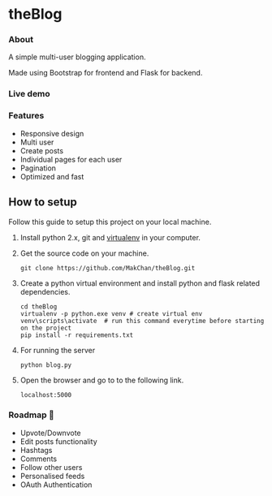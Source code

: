 # theBlog


### About
A simple multi-user blogging application.

Made using Bootstrap for frontend and Flask for backend.

### Live demo 

### Features
* Responsive design
* Multi user 
* Create posts 
* Individual pages for each user
* Pagination
* Optimized and fast


## How to setup

Follow this guide to setup this project on your local machine.

1. Install python 2.x, git and [virtualenv] in your computer.

2. Get the source code on your machine.

    `git clone https://github.com/MakChan/theBlog.git`

3. Create a python virtual environment and install python and flask related dependencies.

    ```shell
    cd theBlog
    virtualenv -p python.exe venv # create virtual env
    venv\scripts\activate  # run this command everytime before starting on the project
    pip install -r requirements.txt
    ```

5. For running the server
   
    `python blog.py`

6. Open the browser and go to to the following link.

    `localhost:5000`


[virtualenv]: https://virtualenv.pypa.io/


### Roadmap :rocket:
* Upvote/Downvote
* Edit posts functionality
* Hashtags 
* Comments  
* Follow other users
* Personalised feeds
* OAuth Authentication